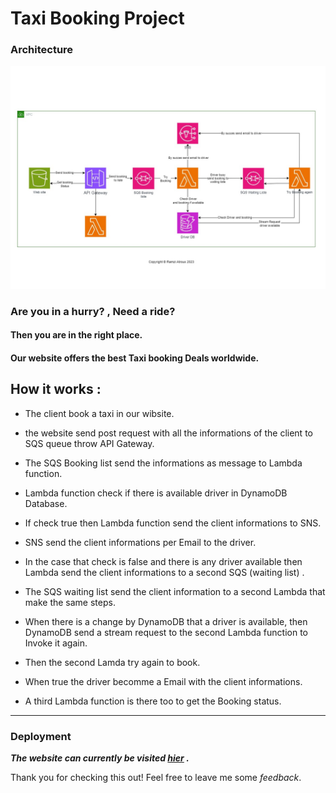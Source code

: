 # Taxi Booking Project

### Architecture

![](./assets/Taxi_booking_Diagram.jpg)

### Are you in a hurry? , Need a ride?

#### Then you are in the right place.

#### Our website offers the best Taxi booking Deals worldwide.

## How it works :

- The client book a taxi in our wibsite.

- the website send post request with all the informations of the client to SQS queue throw API Gateway.

- The SQS Booking list send the informations as message to Lambda function.

- Lambda function check if there is available driver in DynamoDB Database.

- If check true then Lambda function send the client informations to SNS.

- SNS send the client informations per Email to the driver.

- In the case that check is false and there is any driver available then Lambda send the client informations to a second SQS (waiting list) .

- The SQS waiting list send the client information to a second Lambda that make the same steps.

- When there is a change by DynamoDB that a driver is available, then DynamoDB send a stream request to the second Lambda function to Invoke it again.

- Then the second Lamda try again to book.

- When true the driver becomme a Email with the client informations.

- A third Lambda function is there too to get the Booking status.

---

### Deployment

 ***The website can currently be visited [hier](https://booking.atrous.de) .***

Thank you for checking this out!
Feel free to leave me some *feedback*.